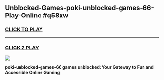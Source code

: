 
## Unblocked-Games-poki-unblocked-games-66-Play-Online #q58xw
<h3>
<a href="https://news.freeplayer.one?title=poki-unblocked-games-66&ref=3">CLICK TO PLAY</a></h3>
<hr>

<h3>
<a href="https://news.freeplayer.one?title=poki-unblocked-games-66&ref=3">CLICK 2 PLAY</a>
  
</h3>

<a href="https://news.freeplayer.one?title=poki-unblocked-games-66&ref=3"><img src="https://clearcache.store/games.png"></a>


**poki-unblocked-games-66 games unblocked: Your Gateway to Fun and Accessible Online Gaming**
